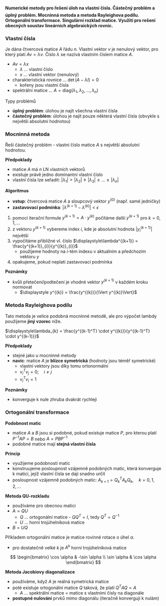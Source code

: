 **Numerické metody pro řešení úloh na vlastní čísla. Částečný problém a úplný problém. Mocninná metoda a metoda Rayleighova podílu. Ortogonální transformace. Singulární rozklad matice. Využití pro rešení obecných soustav lineárních algebraických rovnic.**

### Vlastní čísla

Je dána čtvercová matice $A$ řádu $n$. Vlastní vektor $v$ je nenulový vektor, pro který platí $Av = \lambda v$. Číslo $\lambda$ se nazívá vlastním číslem matice $A$.

- $Av = \lambda x$
	- $\lambda$ ... vlastní číslo
	- $x$ ... vlastní vektor (nenulový)
- charakteristická rovnice ... $\det(A - \lambda I) = 0$
	- kořeny jsou vlastní čísla
- spektrální matice ... $A = \text{diag}(\lambda_{1}, \lambda_{2}, \dots, \lambda_{n})$

Typy problémů
- **úplný problém**: úlohou je najít všechna vlastní čísla
- **částečný problém**: úlohou je najít pouze některá vlastní čísla (obvykle s největší absolutní hodnotou)

### Mocninná metoda

Řeší částečný problém - vlastní číslo matice $A$ s největší absolutní hodnotou.

**Předpoklady**
- matice $A$ má $n$ LN vlastních vektorů
- existuje právě jedno dominantní vlastní číslo
- vlastní čísla lze seřadit: $|\lambda_{1}| > |\lambda_{2}| \geq |\lambda_{3}| \geq \dots \geq |\lambda_{n}|$

**Algoritmus**
- **vstup**: čtvercová matice $A$ a sloupcový vektor $y^{(0)}$ (např. samé jedničky)
- **zastavovací podmínka**: $|\lambda^{(k+1)} - \lambda^{(k)}| < \epsilon$
1. pomocí iterační formule $y^{(k+1)} = A\cdot y^{(k)}$ počítáme další $y^{(k+1)}$ pro $k = 0, 1, \dots$
2. z vektoru $y^{(k+1)}$ vybereme index $i$, kde je absolutní hodnota $|y^{(k+1)}_{i}|$ největší
3. vypočítáme přibližné vl. číslo $\displaystyle\lambda^{(k+1)} = \frac{y^{(k+1)}_{i}}{y^{(k)}_{i}}$
	- použijeme hodnoty na $i$-tém indexu v aktuálním a předchozím vektoru $y$
4. opakujeme, pokud neplatí zastavovací podmínka

**Poznámky**
- kvůli přetečení/podtečení je vhodné vektor $y^{(k+1)}$ v každém kroku normovat
	- $\displaystyle y^{(k)} = \frac{y^{(k)}}{\Vert y^{(k)}\Vert}$

### Metoda Rayleighova podílu

Tato metoda je velice podobná mocninné metodě, ale pro výpočet lambdy použijeme **jiný vzorec** níže.

$\displaystyle\lambda_{k} = \frac{y^{(k-1)^T} \cdot y^{(k)}}{y^{(k-1)^T} \cdot y^{(k-1)}}$

**Předpoklady**
- stejné jako u mocninné metody
- **navíc**: matice $A$ je **blízce symetrická** (hodnoty jsou téměř symetrické)
	- vlastní vektory jsou díky tomu ortonormální
	- $v_{i}^Tv_{j} = 0; \quad i\neq j$
	- $v_{i}^Tv_{i} = 1$

**Poznámky**
- konverguje k nule zhruba dvakrát rychleji

### Ortogonální transformace

**Podobnost matic**
- matice $A$ a $B$ jsou si podobné, pokud existuje matice $P$, pro kterou platí $P^{-1}AP = B$ nebo $A = PBP^{-1}$
- podobné matice mají **stejná vlastní čísla**

**Princip**
- využijeme podobnosti matic
- konstruujeme posloupnost vzájemně podobných matic, která konverguje k matici, jejíž vlastní čísla se dají snadno určit
- posloupnost vzájemně podobných matic: $A_{k+1} = Q_{k}^TA_{k}Q_{k}, \quad k = 0,1,2,\dots$

**Metoda QU-rozkladu**
- používáme pro obecnou matici
- $A = QU$
	- $Q$ ... ortogonální matice - $QQ^T = I$, tedy $Q^T = Q^{-1}$
	- $U$ ... horní trojúhelníková matice
- $B = UQ$

Příkladem ortogonální matice je matice rovinné rotace o úhel $\alpha$.
- pro dostatečně velké $k$ je $A^k$ horní trojúhelníková matice

$$
\begin{bmatrix}
\cos \alpha & -\sin \alpha \\
\sin \alpha & \cos \alpha
\end{bmatrix}
$$

**Metoda Jacobiovy diagonalizace**
- používáme, když $A$ je reálná symetrická matice
- poté existuje ortogonální matice $Q$ taková, že platí $Q^TAQ = A$
	- $A$ ... spektrální matice = matice s vlastními čísly na diagonále
- **postupné nulování** prvků mimo diagonálu (iteračně konvergují k nulám)

